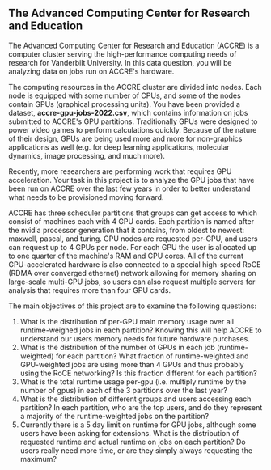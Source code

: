 ## The Advanced Computing Center for Research and Education

The Advanced Computing Center for Research and Education (ACCRE) is a computer cluster serving the high-performance computing needs of research for Vanderbilt University. In this data question, you will be analyzing data on jobs run on ACCRE's hardware.

The computing resources in the ACCRE cluster are divided into nodes. Each node is equipped with some number of CPUs, and some of the nodes contain GPUs (graphical processing units).  You have been provided a dataset, **accre-gpu-jobs-2022.csv**, which contains information on jobs submitted to ACCRE's GPU partitions. Traditionally GPUs were designed to power video games to perform calculations quickly. Because of the nature of their design, GPUs are being used more and more for non-graphics applications as well (e.g. for deep learning applications, molecular dynamics, image processing, and much more).

Recently, more researchers are performing work that requires GPU acceleration. Your task in this project is to analyze the GPU jobs that have been run on ACCRE over the last few years in order to better understand what needs to be provisioned moving forward. 

ACCRE has three scheduler partitions that groups can get access to which consist of machines each with 4 GPU cards. Each partition is named after the nvidia processor generation that it contains, from oldest to newest: maxwell, pascal, and turing. GPU nodes are requested per-GPU, and users can request up to 4 GPUs per node. For each GPU the user is allocated up to one quarter of the machine's RAM and CPU cores. All of the current GPU-accelerated hardware is also connected to a special high-speed RoCE (RDMA over converged ethernet) network allowing for memory sharing on large-scale multi-GPU jobs, so users can also request multiple servers for analysis that requires more than four GPU cards.

The main objectives of this project are to examine the following questions:
1. What is the distribution of per-GPU main memory usage over all runtime-weighed jobs in each partition? Knowing this will help ACCRE to understand our users memory needs for future hardware purchases.
2. What is the distribution of the number of GPUs in each job (runtime-weighted) for each partition? What fraction of runtime-weighted and GPU-weighted jobs are using more than 4 GPUs and thus probably using the RoCE networking? Is this fraction different for each partition?
3. What is the total runtime usage per-gpu (i.e. multiply runtime by the number of gpus) in each of the 3 partitions over the last year?
4. What is the distribution of different groups and users accessing each partition? In each partition, who are the top users, and do they represent a majority of the runtime-weighted jobs on the partition?
5. Currently there is a 5 day limit on runtime for GPU jobs, although some users have been asking for extensions. What is the distribution of requested runtime and actual runtime on jobs on each partition? Do users really need more time, or are they simply always requesting the maximum?